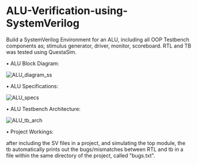 # ALU-Verification-using-SystemVerilog
Build a SystemVerilog Environment for an ALU, including all OOP Testbench components as; stimulus generator, driver, monitor, scoreboard. RTL and TB was tested using QuestaSim.

• ALU Block Diagram:

![ALU_diagram_ss](https://user-images.githubusercontent.com/82821323/222882349-e7790ca0-064c-4635-a71a-7fe104287974.jpg)

• ALU Specifications:

![ALU_specs](https://user-images.githubusercontent.com/82821323/222882469-c74d2e7b-b1b1-47b1-a922-0e8815694da6.jpg)

• ALU Testbench Architecture:

![ALU_tb_arch](https://user-images.githubusercontent.com/82821323/222882528-9f3a536d-9b11-440e-83d6-b4b998cf8c75.jpg)

• Project Workings:

after including the SV files in a project, and simulating the top module, the tb automatically prints out the bugs/mismatches between RTL and tb in a file within the same directory of the project, called "bugs.txt".
